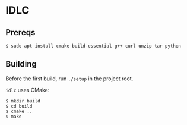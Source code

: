 # IDLC

## Prereqs

`$ sudo apt install cmake build-essential g++ curl unzip tar python`

## Building

Before the first build, run `./setup` in the project root.

`idlc` uses CMake:
```
$ mkdir build
$ cd build
$ cmake ..
$ make
```
